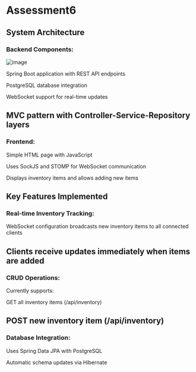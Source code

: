 # Assessment6
## System Architecture
### Backend Components: 
![image](https://github.com/user-attachments/assets/30e6c5ee-b33e-4263-8ee5-3140f27ba62e)

Spring Boot application with REST API endpoints

PostgreSQL database integration

WebSocket support for real-time updates

MVC pattern with Controller-Service-Repository layers
---
### Frontend:

Simple HTML page with JavaScript

Uses SockJS and STOMP for WebSocket communication

Displays inventory items and allows adding new items

Key Features Implemented
---
### Real-time Inventory Tracking:

WebSocket configuration broadcasts new inventory items to all connected clients

Clients receive updates immediately when items are added
---
### CRUD Operations:

Currently supports:

GET all inventory items (/api/inventory)

POST new inventory item (/api/inventory)
---
### Database Integration:

Uses Spring Data JPA with PostgreSQL

Automatic schema updates via Hibernate
